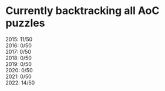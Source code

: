 # Currently backtracking all AoC puzzles

2015: 11/50 <br>
2016: 0/50 <br>
2017: 0/50 <br>
2018: 0/50 <br>
2019: 0/50 <br>
2020: 0/50 <br>
2021: 0/50 <br>
2022: 14/50 <br>
